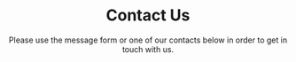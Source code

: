 ---
layout: ContactLayout
title: Contact Us
subtitle: >-
  Please use the message form or one of our contacts below in order to get in
  touch with us.
address: 'Jl. Bypass Jomin, Jomin Barat'
address2: 'Kotabaru, Karawang, Jawa Barat.'
email:
  - sekretariat@apek.or.id
phone:
  - (+62) 264 300 898
fax:
  - (+62) 264 301 687
social:
  - vendor: Facebook
    url: 'https://fb.me/apekarawang'
    icon: fab facebook-square
    color: '#3F51B5'
  - vendor: Instagram
    url: 'https://www.instagram.com/apekarawang'
    icon: fab instagram
    color: '#6A1B9A'
  - vendor: Twitter
    url: 'https://twitter.com/apekarawang'
    icon: fab twitter
    color: '#2196F3'
  - vendor: Google Plus
    url: 'https://goo.gl/tLi2s9'
    icon: fab google-plus-g
    color: '#F44336'
---